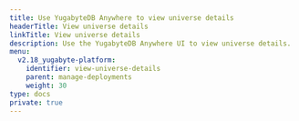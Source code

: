 ```yaml
---
title: Use YugabyteDB Anywhere to view universe details
headerTitle: View universe details
linkTitle: View universe details
description: Use the YugabyteDB Anywhere UI to view universe details.
menu:
  v2.18_yugabyte-platform:
    identifier: view-universe-details
    parent: manage-deployments
    weight: 30
type: docs
private: true
---
```

